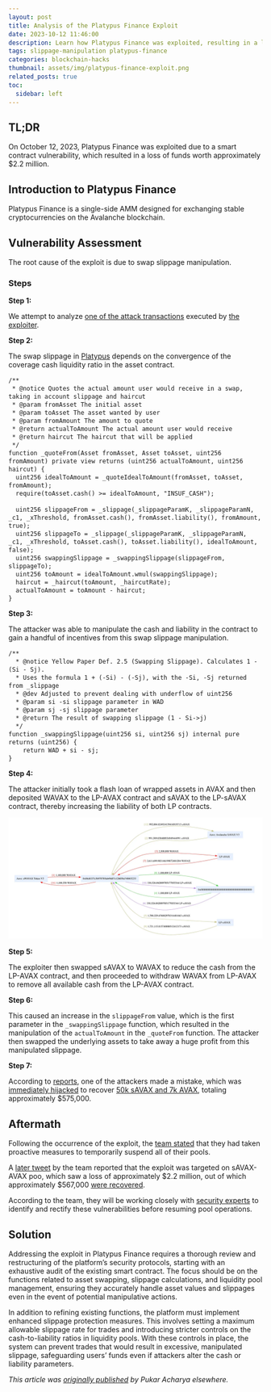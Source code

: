 ```yaml
---
layout: post
title: Analysis of the Platypus Finance Exploit
date: 2023-10-12 11:46:00
description: Learn how Platypus Finance was exploited, resulting in a loss of funds worth $2.2 million.
tags: slippage-manipulation platypus-finance
categories: blockchain-hacks
thumbnail: assets/img/platypus-finance-exploit.png
related_posts: true
toc:
  sidebar: left
---
```


## TL;DR

On October 12, 2023, Platypus Finance was exploited due to a smart contract vulnerability, which resulted in a loss of funds worth approximately $2.2 million.

## Introduction to Platypus Finance

Platypus Finance is a single-side AMM designed for exchanging stable cryptocurrencies on the Avalanche blockchain.

## Vulnerability Assessment

The root cause of the exploit is due to swap slippage manipulation.

### Steps

**Step 1:**

We attempt to analyze [one of the attack transactions](https://explorer.phalcon.xyz/tx/avax/0xab5f6242fb073af1bb3cd6e891bc93d247e748a69e599a3744ff070447acb20f) executed by [the exploiter](https://snowtrace.io/address/0x0cd4fd0eecd2c5ad24de7f17ae35f9db6ac51ee7).

**Step 2:**

The swap slippage in [Platypus](https://snowtrace.io/address/0xe5c84c7630a505b6adf69b5594d0ff7fedd5f447#code) depends on the convergence of the coverage cash liquidity ratio in the asset contract.

```solidity
/**
 * @notice Quotes the actual amount user would receive in a swap, taking in account slippage and haircut
 * @param fromAsset The initial asset
 * @param toAsset The asset wanted by user
 * @param fromAmount The amount to quote
 * @return actualToAmount The actual amount user would receive
 * @return haircut The haircut that will be applied
 */
function _quoteFrom(Asset fromAsset, Asset toAsset, uint256 fromAmount) private view returns (uint256 actualToAmount, uint256 haircut) {
  uint256 idealToAmount = _quoteIdealToAmount(fromAsset, toAsset, fromAmount);
  require(toAsset.cash() >= idealToAmount, "INSUF_CASH");

  uint256 slippageFrom = _slippage(_slippageParamK, _slippageParamN, _c1, _xThreshold, fromAsset.cash(), fromAsset.liability(), fromAmount, true);
  uint256 slippageTo = _slippage(_slippageParamK, _slippageParamN, _c1, _xThreshold, toAsset.cash(), toAsset.liability(), idealToAmount, false);
  uint256 swappingSlippage = _swappingSlippage(slippageFrom, slippageTo);
  uint256 toAmount = idealToAmount.wmul(swappingSlippage);
  haircut = _haircut(toAmount, _haircutRate);
  actualToAmount = toAmount - haircut;
}
```

**Step 3:**

The attacker was able to manipulate the cash and liability in the contract to gain a handful of incentives from this swap slippage manipulation.

```solidity
/**
  * @notice Yellow Paper Def. 2.5 (Swapping Slippage). Calculates 1 - (Si - Sj).
  * Uses the formula 1 + (-Si) - (-Sj), with the -Si, -Sj returned from _slippage
  * @dev Adjusted to prevent dealing with underflow of uint256
  * @param si -si slippage parameter in WAD
  * @param sj -sj slippage parameter
  * @return The result of swapping slippage (1 - Si->j)
  */
function _swappingSlippage(uint256 si, uint256 sj) internal pure returns (uint256) {
    return WAD + si - sj;
}
```

**Step 4:**

The attacker initially took a flash loan of wrapped assets in AVAX and then deposited WAVAX to the LP-AVAX contract and sAVAX to the LP-sAVAX contract, thereby increasing the liability of both LP contracts.

![platypus-finance-exploit-transaction-flow](../assets/img/exploit_support_images/platypus-finance-exploit-1.png)

**Step 5:**

The exploiter then swapped sAVAX to WAVAX to reduce the cash from the LP-AVAX contract, and then proceeded to withdraw WAVAX from LP-AVAX to remove all available cash from the LP-AVAX contract.

**Step 6:**

This caused an increase in the `slippageFrom` value, which is the first parameter in the `_swappingSlippage` function, which resulted in the manipulation of the `actualToAmount` in the `_quoteFrom` function. The attacker then swapped the underlying assets to take away a huge profit from this manipulated slippage.

**Step 7:**

According to [reports](https://twitter.com/BlockSecTeam/status/1712445197538468298), one of the attackers made a mistake, which was [immediately hijacked](https://twitter.com/SupremacyHQ/status/1712649057943093381) to recover [50k sAVAX and 7k AVAX](https://twitter.com/Platypusdefi/status/1712513975689294062), totaling approximately $575,000.

## Aftermath

Following the occurrence of the exploit, the [team stated](https://twitter.com/Platypusdefi/status/1712365385100689584) that they had taken proactive measures to temporarily suspend all of their pools.

A [later tweet](https://twitter.com/Platypusdefi/status/1712513974124818589) by the team reported that the exploit was targeted on sAVAX-AVAX poo, which saw a loss of approximately $2.2 million, out of which approximately $567,000 [were recovered](https://twitter.com/Platypusdefi/status/1712513975689294062).

According to the team, they will be working closely with [security experts](https://twitter.com/Platypusdefi/status/1712513977371279762) to identify and rectify these vulnerabilities before resuming pool operations.

## Solution

Addressing the exploit in Platypus Finance requires a thorough review and restructuring of the platform’s security protocols, starting with an exhaustive audit of the existing smart contract. The focus should be on the functions related to asset swapping, slippage calculations, and liquidity pool management, ensuring they accurately handle asset values and slippages even in the event of potential manipulative actions.

In addition to refining existing functions, the platform must implement enhanced slippage protection measures. This involves setting a maximum allowable slippage rate for trades and introducing stricter controls on the cash-to-liability ratios in liquidity pools. With these controls in place, the system can prevent trades that would result in excessive, manipulated slippage, safeguarding users’ funds even if attackers alter the cash or liability parameters.

_This article was [originally published](https://medium.com/p/64a3dd0bfd76) by Pukar Acharya elsewhere._
